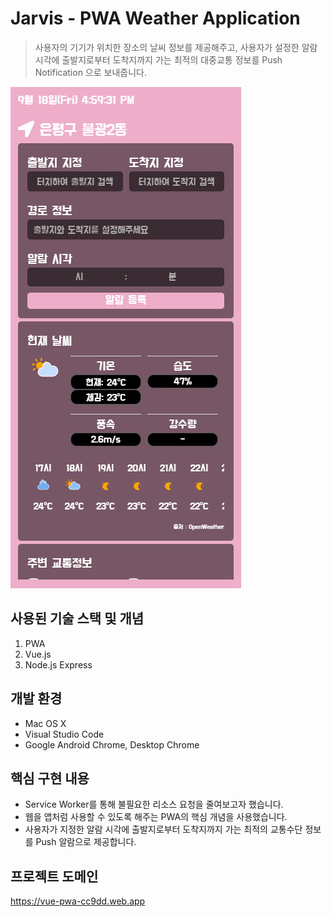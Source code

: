 # Jarvis - PWA Weather Application 

> 사용자의 기기가 위치한 장소의 날씨 정보를 제공해주고, 사용자가 설정한 알람 시각에 출발지로부터 도착지까지 가는 최적의 대중교통 정보를 Push Notification 으로 보내줍니다.

![screenshot](screenshot.gif)

## 사용된 기술 스택 및 개념

1. PWA
2. Vue.js
3. Node.js Express

## 개발 환경

- Mac OS X
- Visual Studio Code
- Google Android Chrome, Desktop Chrome

## 핵심 구현 내용

- Service Worker를 통해 불필요한 리소스 요청을 줄여보고자 했습니다.
- 웹을 앱처럼 사용할 수 있도록 해주는 PWA의 핵심 개념을 사용했습니다.
- 사용자가 지정한 알람 시각에 출발지로부터 도착지까지 가는 최적의 교통수단 정보를 Push 알람으로 제공합니다.

## 프로젝트 도메인
https://vue-pwa-cc9dd.web.app

